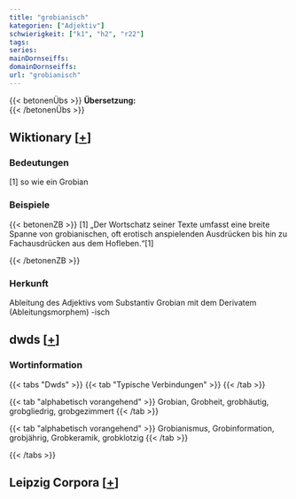 ```yaml
---
title: "grobianisch"
kategorien: ["Adjektiv"]
schwierigkeit: ["k1", "h2", "r22"]
tags:
series:
mainDornseiffs:
domainDornseiffs:
url: "grobianisch"
---
```


{{< betonenÜbs >}}
**Übersetzung:**  
{{< /betonenÜbs >}}

## Wiktionary [[+](https://de.wiktionary.org/wiki/grobianisch)]

### Bedeutungen
[1] so wie ein Grobian  

### Beispiele
{{< betonenZB >}}
[1] „Der Wortschatz seiner Texte umfasst eine breite Spanne von grobianischen, oft erotisch anspielenden Ausdrücken bis hin zu Fachausdrücken aus dem Hofleben.“[1]  

{{< /betonenZB >}}
### Herkunft
Ableitung des Adjektivs vom Substantiv Grobian mit dem Derivatem (Ableitungsmorphem) -isch  



## dwds [[+](https://www.dwds.de/wb/grobianisch)]

### Wortinformation
{{< tabs "Dwds" >}}
{{< tab "Typische Verbindungen" >}}
{{< /tab >}}

{{< tab "alphabetisch vorangehend" >}}
Grobian, Grobheit, grobhäutig, grobgliedrig, grobgezimmert
{{< /tab >}}

{{< tab "alphabetisch vorangehend" >}}
Grobianismus, Grobinformation, grobjährig, Grobkeramik, grobklotzig
{{< /tab >}}

{{< /tabs >}}

## Leipzig Corpora [[+](https://corpora.uni-leipzig.de/en/res?word=grobianisch&corpusId=deu_newscrawl-public_2018)]

